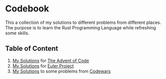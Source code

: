 # Codebook

This a collection of my solutions to different problems from different places. The purpose is to learn the Rust Programming Language while refreshing some skills.

## Table of Content

1. [My Solutions](./solutions-advent-of-code/) for [The Advent of Code](https://adventofcode.com/)
2. [My Solutions](./solutions-euler-project/) for [Euler Project](https://projecteuler.net/)
3. [My Solutions](./solutions-katas/) to some problems from [Codewars](https://www.codewars.com/)